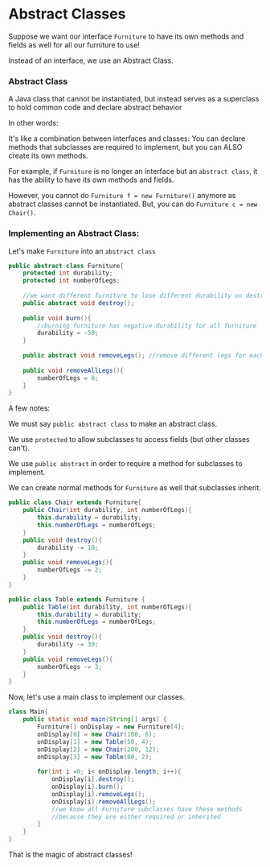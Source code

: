 # Abstract Classes

Suppose we want our interface `Furniture` to have its own methods and fields as well for all our furniture to use!

Instead of an interface, we use an Abstract Class.

### Abstract Class

A Java class that cannot be instantiated, but instead serves as a superclass to hold common code and declare abstract behavior

In other words:

It's like a combination between interfaces and classes: You can declare methods
that subclasses are required to implement, but you can ALSO create its own methods.

For example, if `Furniture` is no longer an interface but an `abstract class`, it has the ability to have its own methods and fields.

However, you cannot do `Furniture f = new Furniture()` anymore as abstract classes cannot be instantiated. But, you can do `Furniture c = new Chair()`.

### Implementing an Abstract Class:

Let's make `Furniture` into an  `abstract class`

```java
public abstract class Furniture{
    protected int durability;
    protected int numberOfLegs;
    
    //we want different furniture to lose different durability on destroy
    public abstract void destroy();
    
    public void burn(){
        //burning furniture has negative durability for all furniture
        durability = -50;
    }
    
    public abstract void removeLegs(); //remove different legs for each subclass
    
    public void removeAllLegs(){
        numberOfLegs = 0;
    }
}
```

A few notes:

We must say `public abstract class` to make an abstract class.

We use `protected` to allow subclasses to access fields (but other classes can't).

We use `public abstract` in order to require a method for subclasses to implement.

We can create normal methods for `Furniture` as well that subclasses inherit.

```java
public class Chair extends Furniture{
    public Chair(int durability, int numberOfLegs){
        this.durability = durability;
        this.numberOfLegs = numberOfLegs;
    }
    public void destroy(){
        durability -= 10;
    }
    public void removeLegs(){
        numberOfLegs -= 2;
    }
}

public class Table extends Furniture {
    public Table(int durability, int numberOfLegs){
        this.durability = durability;
        this.numberOfLegs = numberOfLegs;
    }
    public void destroy(){
        durability -= 30;
    }
    public void removeLegs(){
        numberOfLegs -= 3;
    }
}
```

Now, let's use a main class to implement our classes.

```java
class Main{
    public static void main(String[] args) {
        Furniture[] onDisplay = new Furniture[4];
        onDisplay[0] = new Chair(100, 6);
        onDisplay[1] = new Table(50, 4);
        onDisplay[2] = new Chair(200, 12);
        onDisplay[3] = new Table(80, 2);
        
        for(int i =0; i< onDisplay.length; i++){
            onDisplay[i].destroy();
            onDisplay[i].burn();
            onDisplay[i].removeLegs();
            onDisplay[i].removeAllLegs();
            //we know all Furniture subclasses have these methods
            //because they are either required or inherited
        }
    }
}
```

That is the magic of abstract classes!
